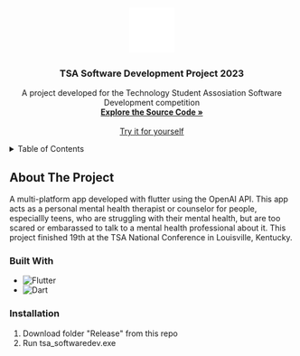 <!-- Improved compatibility of back to top link: See: https://github.com/othneildrew/Best-README-Template/pull/73 -->
<a name="readme-top"></a>
<!--
*** Thanks for checking out the Best-README-Template. If you have a suggestion
*** that would make this better, please fork the repo and create a pull request
*** or simply open an issue with the tag "enhancement".
*** Don't forget to give the project a star!
*** Thanks again! Now go create something AMAZING! :D
-->

<!-- PROJECT LOGO -->
<br />
<div align="center">
  <a href="https://github.com/NH1500/tsa_softwaredev">
    <img src="assets/images/openai_logo.png" alt="Logo" width="80" height="80">
  </a>

<h3 align="center">TSA Software Development Project 2023</h3>

  <p align="center">
    A project developed for the Technology Student Assosiation Software Development competition
    <br />
    <a href="https://github.com/NH1500/tsa_softwaredev/lib"><strong>Explore the Source Code »</strong></a>
    <br />
    <br />
    <a href="https://github.com/NH1500/tsa_softwaredev/release">Try it for yourself</a>
  </p>
</div>



<!-- TABLE OF CONTENTS -->
<details>
  <summary>Table of Contents</summary>
  <ol>
    <li>
      <a href="#about-the-project">About The Project</a>
      <ul>
        <li><a href="#built-with">Built With</a></li>
      </ul>
    </li>
    <li>
      <a href="#getting-started">Getting Started</a>
      <ul>
        <li><a href="#prerequisites">Prerequisites</a></li>
        <li><a href="#installation">Installation</a></li>
      </ul>
    </li>
    <li><a href="#usage">Usage</a></li>
    <li><a href="#roadmap">Roadmap</a></li>
    <li><a href="#contributing">Contributing</a></li>
    <li><a href="#license">License</a></li>
    <li><a href="#contact">Contact</a></li>
    <li><a href="#acknowledgments">Acknowledgments</a></li>
  </ol>
</details>



<!-- ABOUT THE PROJECT -->
## About The Project

A multi-platform app developed with flutter using the OpenAI API. This app acts as a personal mental health therapist or counselor for people, especiallly teens, who are struggling with their mental health, but are too scared or embarassed to talk to a mental health professional about it. This project finished 19th at the TSA National Conference in Louisville, Kentucky.




### Built With

* ![Flutter](https://img.shields.io/badge/Flutter-%2302569B.svg?style=for-the-badge&logo=Flutter&logoColor=white)
* ![Dart](https://img.shields.io/badge/dart-%230175C2.svg?style=for-the-badge&logo=dart&logoColor=white)



<!-- GETTING STARTED -->
### Installation

1. Download folder "Release" from this repo
2. Run tsa_softwaredev.exe
